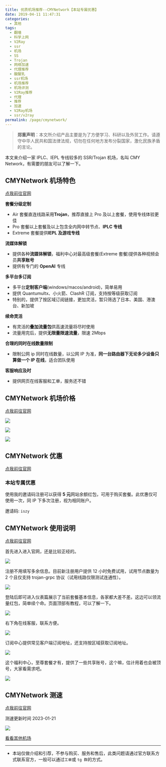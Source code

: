 ```yaml
---
title: 优质机场推荐--CMYNetwork【本站专属优惠】
date: 2019-04-11 11:47:31
categories:
  - 其他
tags:
  - 翻墙
  - 科学上网
  - V2Ray
  - ssr
  - 机场
  - SS
  - Trojan
  - 网络加速
  - 代理推荐
  - 酸酸乳
  - ssr机场
  - 机场推荐
  - 机场评测
  - V2Ray推荐
  - 代理
  - 推荐
  - 加速
  - V2Ray机场
  - ssr/v2ray
permalink: /page/cmynetwork/
---
```


> **郑重声明**：本文所介绍产品主要是为了方便学习、科研以及外贸工作。请遵守中华人民共和国法律法规，切勿在任何地方发布分裂国家，激化民族矛盾的言论。

本文来介绍一家 IPLC、IEPL 专线较多的 SSR/Trojan 机场，名叫 CMY Network，有需要的朋友可以了解一下。

<!--more-->

## CMYNetwork 机场特色

[点我前往官网](https://url.iszy.xyz/cmynetwork)

**套餐分级定制**

- Air 套餐直连线路采用**Trojan**，推荐直接上 Pro 及以上套餐，使用专线体验更佳
- Pro 套餐以上套餐及以上包含全内网中转节点、**IPLC 专线**
- Extreme 套餐提供**IEPL 及游戏专线**

**流媒体解锁**

- 提供各种**流媒体解锁**，福利中心对最高级套餐(Extreme 套餐)提供各种视频会员**共享账号**
- 提供有专门的 **OpenAI** 专线

**多平台多订阅**

- 多平台**定制客户端**(windows/macos/android)，简单易用
- 提供 Quantumultx、小火箭、ClashR 订阅，支持按等级获取订阅
- 特别的，提供了按区域订阅链接，更加灵活，暂只筛选了日本、美国、港澳台、新加坡

**续命灵活**

- 有灵活的**叠加流量包**供高速流量将尽时使用
- 流量用完后，提供**无限量限速流量**，限速 2Mbps

**合理的同时在线数量限制**

- 限制公网 ip 同时在线数量，以公网 IP 为准，**同一台路由器下无论多少设备只算做一个 IP 在线**，适合团队使用

**客服响应及时**

- 提供网页在线客服和工单，服务还不错

## CMYNetwork 机场价格

[点我前往官网](https://url.iszy.xyz/cmynetwork)

![](https://img.iszy.xyz/1710426480440.png)

![](https://img.iszy.xyz/1710426501114.png)

![](https://img.iszy.xyz/1710426521512.png)

## CMYNetwork 优惠

[点我前往官网](https://url.iszy.xyz/cmynetwork)

### 本站专属优惠

使用我的邀请码注册可以获得 **5 元**网站余额红包，可用于购买套餐。此优惠仅可使用一次，同 IP 下多次注册，视为相同账户。

邀请码: `iszy`

## CMYNetwork 使用说明

[点我前往官网](https://url.iszy.xyz/cmynetwork)

首先进入进入官网，还是比较正经的。

![](https://img.iszy.xyz/20210411191903.png)

注册不用填写多余信息。目前新注册用户提供 12 小时免费试用，试用节点数量为 2 个且仅支持 trojan-grpc 协议（试用线路仅限测试连通性）。

![](https://img.iszy.xyz/1710427123589.png)

登陆后即可进入仪表篇展示了当前套餐基本信息，各家都大差不差。这边可以领流量红包，简单续个命。页面顶部有教程，可以了解一下。

![](https://img.iszy.xyz/1710427331779.png)

右下角在线客服，联系方便。

![](https://img.iszy.xyz/1710427486248.png)

订阅中心提供常见客户端订阅地址，还支持按区域获取订阅地址。

![](https://img.iszy.xyz/1710427586091.png)

这个福利中心，至尊套餐才有，提供了一些共享账号，这个嘛，估计用着也会被顶号，大家看需求吧。

![](https://img.iszy.xyz/1710427691284.png)

## CMYNetwork 测速

[点我前往官网](https://url.iszy.xyz/cmynetwork)

测速更新时间 2023-01-21

![](https://img.iszy.xyz/1674292799882.png)

[看看其他机场](/page/bgfw/)

---

- 本站仅做介绍和引荐，不参与购买、服务和售后，此类问题请通过官方联系方式联系官方，一般可以通过`工单`或 `tg 群`的方式。
